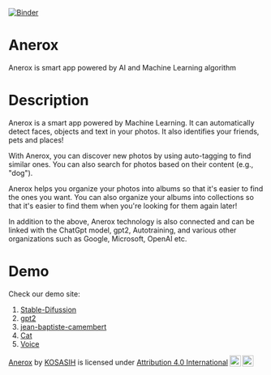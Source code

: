 [![Binder](https://mybinder.org/badge_logo.svg)](https://mybinder.org/v2/gh/KOSASIH/Anerox-ML/main?labpath=README.md)

# Anerox
Anerox is smart app powered by AI and Machine Learning algorithm

# Description
Anerox is a smart app powered by Machine Learning. It can automatically detect faces, objects and text in your photos. It also identifies your friends, pets and places!

With Anerox, you can discover new photos by using auto-tagging to find similar ones. You can also search for photos based on their content (e.g., "dog").

Anerox helps you organize your photos into albums so that it's easier to find the ones you want. You can also organize your albums into collections so that it's easier to find them when you're looking for them again later!


In addition to the above, Anerox technology is also connected and can be linked with the ChatGpt model, gpt2, Autotraining, and various other organizations such as Google, Microsoft, OpenAI etc.

# Demo
Check our demo site: 
1. [Stable-Difussion](https://kosasih-1-anerox-stable-difussion.hf.space) 
2. [gpt2](https://kosasih-anerox.hf.space) 
3. [jean-baptiste-camembert](https://kosasih-1-anerox-jean-baptiste-camembert-n-369994d.hf.space) 
4. [Cat](https://kosasih-aneroxdallinmackay-cats-musical--9618879.hf.space) 
5. [Voice](https://kosasih-1-anerox-max.hf.space) 

<p xmlns:cc="http://creativecommons.org/ns#" xmlns:dct="http://purl.org/dc/terms/"><a property="dct:title" rel="cc:attributionURL" href="https://github.com/KOSASIH/Anerox">Anerox</a> by <a rel="cc:attributionURL dct:creator" property="cc:attributionName" href="https://github.com/KOSASIH">KOSASIH</a> is licensed under <a href="http://creativecommons.org/licenses/by/4.0/?ref=chooser-v1" target="_blank" rel="license noopener noreferrer" style="display:inline-block;">Attribution 4.0 International<img style="height:22px!important;margin-left:3px;vertical-align:text-bottom;" src="https://mirrors.creativecommons.org/presskit/icons/cc.svg?ref=chooser-v1"><img style="height:22px!important;margin-left:3px;vertical-align:text-bottom;" src="https://mirrors.creativecommons.org/presskit/icons/by.svg?ref=chooser-v1"></a></p>
